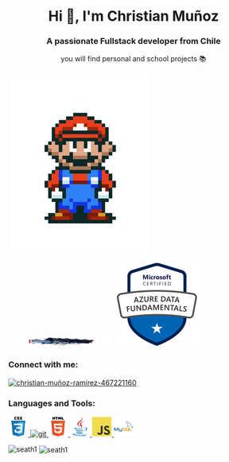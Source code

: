 <h1 align="center">Hi 👋, I'm Christian Muñoz</h1>
<h3 align="center">A passionate Fullstack developer from Chile</h3>
<p align="center">you will find personal and school projects 📚<p>
<img aling="center" width="282" height="364" src="mario.gif">
      
<div aling="center">
<a href="https://app.aluracursos.com/degree/certificate/abde2ab7-fc8d-4ba2-9ef8-8084111d1541" target="_blank">
<img width="210" height="20" src="aluracurso.png"></a>
<a href="https://www.credly.com/badges/e417fc33-2dc1-4b16-bd59-13b3bf675ab0/public_url" target="_blank">
<img width="170" height="170" src="azure-data-fundamentals-600x600.png"></a>
</div>


<h3 align="left">Connect with me:</h3>
<p align="left">
<a href="https://linkedin.com/in/christian-muñoz-ramirez-467221160" target="blank"><img align="center" src="https://raw.githubusercontent.com/rahuldkjain/github-profile-readme-generator/master/src/images/icons/Social/linked-in-alt.svg" alt="christian-muñoz-ramirez-467221160" height="30" width="40" /></a>
</p>

<h3 align="left">Languages and Tools:</h3>
<p align="left"> <a href="https://www.w3schools.com/css/" target="_blank" rel="noreferrer"> <img src="https://raw.githubusercontent.com/devicons/devicon/master/icons/css3/css3-original-wordmark.svg" alt="css3" width="40" height="40"/> </a> <a href="https://git-scm.com/" target="_blank" rel="noreferrer"> <img src="https://www.vectorlogo.zone/logos/git-scm/git-scm-icon.svg" alt="git" width="40" height="40"/> </a> <a href="https://www.w3.org/html/" target="_blank" rel="noreferrer"> <img src="https://raw.githubusercontent.com/devicons/devicon/master/icons/html5/html5-original-wordmark.svg" alt="html5" width="40" height="40"/> </a> <a href="https://www.java.com" target="_blank" rel="noreferrer"> <img src="https://raw.githubusercontent.com/devicons/devicon/master/icons/java/java-original.svg" alt="java" width="40" height="40"/> </a> <a href="https://developer.mozilla.org/en-US/docs/Web/JavaScript" target="_blank" rel="noreferrer"> <img src="https://raw.githubusercontent.com/devicons/devicon/master/icons/javascript/javascript-original.svg" alt="javascript" width="40" height="40"/> </a> <a href="https://www.mysql.com/" target="_blank" rel="noreferrer"> <img src="https://raw.githubusercontent.com/devicons/devicon/master/icons/mysql/mysql-original-wordmark.svg" alt="mysql" width="40" height="40"/> </a> </p>

<p><img align="left" src="https://github-readme-stats.vercel.app/api/top-langs?username=seath1&show_icons=true&theme=tokyonight&hide_border=true&locale=en&layout=compact" alt="seath1" /></p>

<p>&nbsp;<img align="center" src="https://github-readme-stats.vercel.app/api?username=seath1&show_icons=true&theme=tokyonight&hide_border=true&locale=en" alt="seath1" /></p>

